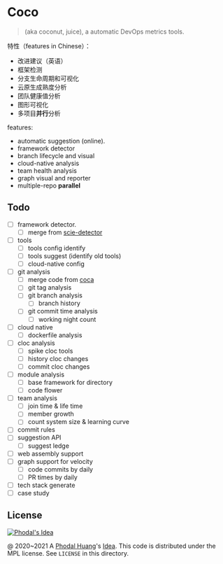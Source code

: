 # Coco

> (aka coconut, juice), a automatic DevOps metrics tools.

特性（features in Chinese）：

 - 改进建议（英语）
 - 框架检测
 - 分支生命周期和可视化
 - 云原生成熟度分析
 - 团队健康值分析
 - 图形可视化
 - 多项目**并行**分析

features:

 - automatic suggestion (online).
 - framework detector
 - branch lifecycle and visual
 - cloud-native analysis
 - team health analysis
 - graph visual and reporter
 - multiple-repo **parallel**

## Todo

 - [ ] framework detector.
    - [ ] merge from [scie-detector](https://github.com/datum-lang/scie/tree/master/scie-detector)
 - [ ] tools
    - [ ] tools config identify
    - [ ] tools suggest (identify old tools)
    - [ ] cloud-native config
 - [ ] git analysis
    - [ ] merge code from [coca](https://github.com/phodal/coca/tree/master/pkg)
    - [ ] git tag analysis
    - [ ] git branch analysis
       - [ ] branch history
    - [ ] git commit time analysis
       - [ ] working night count
 - [ ] cloud native
    - [ ] dockerfile analysis
 - [ ] cloc analysis
    - [ ] spike cloc tools
    - [ ] history cloc changes
    - [ ] commit cloc changes
 - [ ] module analysis
    - [ ] base framework for directory
    - [ ] code flower
 - [ ] team analysis
    - [ ] join time & life time
    - [ ] member growth
    - [ ] count system size & learning curve
 - [ ] commit rules
 - [ ] suggestion API
    - [ ] suggest ledge
 - [ ] web assembly support
 - [ ] graph support for velocity
    - [ ] code commits by daily
    - [ ] PR times by daily
 - [ ] tech stack generate
 - [ ] case study

License
---

[![Phodal's Idea](http://brand.phodal.com/shields/idea-small.svg)](http://ideas.phodal.com/)

@ 2020~2021 A [Phodal Huang](https://www.phodal.com)'s [Idea](http://github.com/phodal/ideas).  This code is distributed under the MPL license. See `LICENSE` in this directory.

